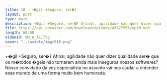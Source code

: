 ```yaml
---
title: 10 - +�gil +Seguro, ser�?
layout: post
type: main
description: +�gil +Seguro, ser�? Afinal, agilidade não quer dizer qualidade ser� que os m�todos �geis não tornaram ainda mais inseguros nossos softwares? Nosso convidado da vez especialista no assunto vai nos ajudar a entender esse mundo de uma forma muito bem humorada.
file: https://api.spreaker.com/download/episode/43827566/ep10.mp3
length: 60:00
videoid: 8M_A_AL17Sg
cover: "../assets/img/010.png"
---
```


+�gil +Seguro, ser�? Afinal, agilidade não quer dizer qualidade ser� que os m�todos �geis não tornaram ainda mais inseguros nossos softwares? Nosso convidado da vez especialista no assunto vai nos ajudar a entender esse mundo de uma forma muito bem humorada.